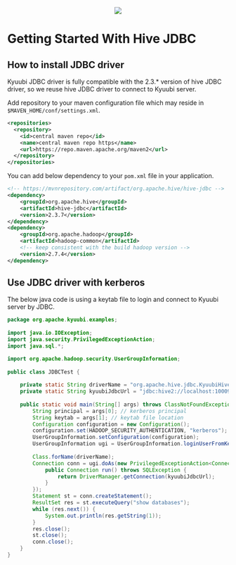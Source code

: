 <!--
 - Licensed to the Apache Software Foundation (ASF) under one or more
 - contributor license agreements.  See the NOTICE file distributed with
 - this work for additional information regarding copyright ownership.
 - The ASF licenses this file to You under the Apache License, Version 2.0
 - (the "License"); you may not use this file except in compliance with
 - the License.  You may obtain a copy of the License at
 -
 -   http://www.apache.org/licenses/LICENSE-2.0
 -
 - Unless required by applicable law or agreed to in writing, software
 - distributed under the License is distributed on an "AS IS" BASIS,
 - WITHOUT WARRANTIES OR CONDITIONS OF ANY KIND, either express or implied.
 - See the License for the specific language governing permissions and
 - limitations under the License.
 -->

<div align=center>

![](../imgs/kyuubi_logo.png)

</div>

# Getting Started With Hive JDBC

## How to install JDBC driver
Kyuubi JDBC driver is fully compatible with the 2.3.* version of hive JDBC driver, so we reuse hive JDBC driver to connect to Kyuubi server.

Add repository to your maven configuration file which may reside in `$MAVEN_HOME/conf/settings.xml`.

```xml
<repositories>
  <repository>
    <id>central maven repo</id>
    <name>central maven repo https</name>
    <url>https://repo.maven.apache.org/maven2</url>
  </repository>
</repositories>
```
You can add below dependency to your `pom.xml` file in your application.

```xml
<!-- https://mvnrepository.com/artifact/org.apache.hive/hive-jdbc -->
<dependency>
    <groupId>org.apache.hive</groupId>
    <artifactId>hive-jdbc</artifactId>
    <version>2.3.7</version>
</dependency>
<dependency>
    <groupId>org.apache.hadoop</groupId>
    <artifactId>hadoop-common</artifactId>
    <!-- keep consistent with the build hadoop version -->
    <version>2.7.4</version>
</dependency>
```

## Use JDBC driver with kerberos
The below java code is using a keytab file to login and connect to Kyuubi server by JDBC.

```java
package org.apache.kyuubi.examples;
  
import java.io.IOException;
import java.security.PrivilegedExceptionAction;
import java.sql.*;

import org.apache.hadoop.security.UserGroupInformation;
 
public class JDBCTest {
 
    private static String driverName = "org.apache.hive.jdbc.KyuubiHiveDriver";
    private static String kyuubiJdbcUrl = "jdbc:hive2://localhost:10009/default;";
 
    public static void main(String[] args) throws ClassNotFoundException, SQLException {
        String principal = args[0]; // kerberos principal
        String keytab = args[1]; // keytab file location
        Configuration configuration = new Configuration();
        configuration.set(HADOOP_SECURITY_AUTHENTICATION, "kerberos");
        UserGroupInformation.setConfiguration(configuration);
        UserGroupInformation ugi = UserGroupInformation.loginUserFromKeytabAndReturnUGI(principal, keytab);
 
        Class.forName(driverName);
        Connection conn = ugi.doAs(new PrivilegedExceptionAction<Connection>(){
            public Connection run() throws SQLException {
                return DriverManager.getConnection(kyuubiJdbcUrl);
            }
        });
        Statement st = conn.createStatement();
        ResultSet res = st.executeQuery("show databases");
        while (res.next()) {
            System.out.println(res.getString(1));
        }
        res.close();
        st.close();
        conn.close();
    }
}
```
